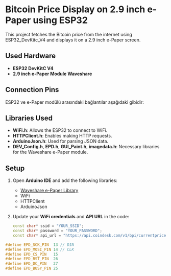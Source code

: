 # Bitcoin Price Display on 2.9 inch e-Paper using ESP32

This project fetches the Bitcoin price from the internet using ESP32_DevKitc_V4 and displays it on a 2.9 inch e-Paper screen.

## Used Hardware

- **ESP32 DevKitC V4**
- **2.9 inch e-Paper Module Waveshare**

## Connection Pins

ESP32 ve e-Paper modülü arasındaki bağlantılar aşağıdaki gibidir:

## Libraries Used

- **WiFi.h**: Allows the ESP32 to connect to WiFi.
- **HTTPClient.h**: Enables making HTTP requests.
- **ArduinoJson.h**: Used for parsing JSON data.
- **DEV_Config.h**, **EPD.h**, **GUI_Paint.h**, **imagedata.h**: Necessary libraries for the Waveshare e-Paper module.

## Setup

1. Open **Arduino IDE** and add the following libraries:
   - [Waveshare e-Paper Library](https://www.waveshare.com/wiki/E-Paper_ESP32_Driver_Board)
   - WiFi
   - HTTPClient
   - ArduinoJson

2. Update your **WiFi credentials** and **API URL** in the code:
   ```cpp
   const char* ssid = "YOUR_SSID";
   const char* password = "YOUR_PASSWORD";
   const char* api_url = "https://api.coindesk.com/v1/bpi/currentprice/BTC.json";

   
```cpp
#define EPD_SCK_PIN  13 // DIN
#define EPD_MOSI_PIN 14 // CLK
#define EPD_CS_PIN   15
#define EPD_RST_PIN  26
#define EPD_DC_PIN   27
#define EPD_BUSY_PIN 25



